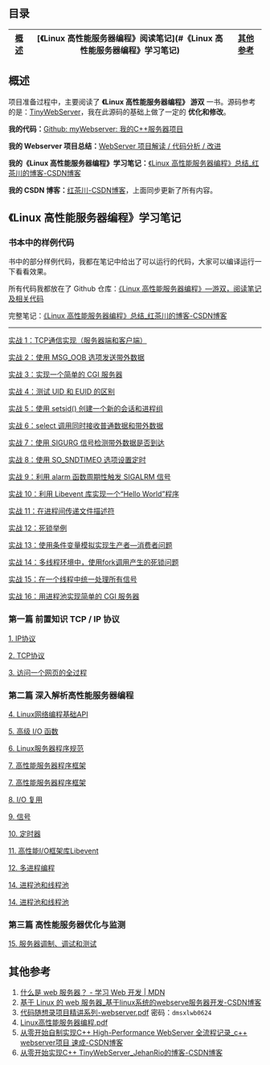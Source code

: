 ## 目录
| [概述](#概述) |[《Linux 高性能服务器编程》阅读笔记](#《Linux 高性能服务器编程》学习笔记) |[其他参考](#其他参考) |
|:--------:|:--------:|:--------:|

## 概述
项目准备过程中，主要阅读了 **《Linux 高性能服务器编程》 游双** 一书。源码参考的是：[TinyWebServer](https://github.com/qinguoyi/TinyWebServer)，我在此源码的基础上做了一定的 **优化和修改**。

**我的代码：**[Github: myWebserver: 我的C++服务器项目](https://github.com/bhu619/myWebserver)

**我的 Webserver 项目总结：**[WebServer 项目解读 / 代码分析 / 改进](https://www.yuque.com/u39624144/zvaea9/aqktb26g923rsiv5)

**我的《Linux 高性能服务器编程》学习笔记：**[《Linux 高性能服务器编程》总结_红茶川的博客-CSDN博客](https://blog.csdn.net/teriri_/category_12760091.html?spm=1001.2014.3001.5482)

**我的 CSDN 博客：**[红茶川-CSDN博客](https://blog.csdn.net/Teriri_?spm=1000.2115.3001.5343)，上面同步更新了所有内容。

## 《Linux 高性能服务器编程》学习笔记
### 书本中的样例代码
书中的部分样例代码，我都在笔记中给出了可以运行的代码，大家可以编译运行一下看看效果。

所有代码我都放在了 Github 仓库：[《Linux 高性能服务器编程》—游双，阅读笔记及相关代码](https://github.com/bhu619/Linux-high-performance-server-programming-Notebook)

完整笔记：[《Linux 高性能服务器编程》总结_红茶川的博客-CSDN博客](https://blog.csdn.net/teriri_/category_12760091.html?spm=1001.2014.3001.5482)

---

[实战 1：TCP通信实现（服务器端和客户端）](https://www.yuque.com/u39624144/zvaea9/xsil4chqwb5qqc0h#p2OYs)

[实战 2：使用 MSG_OOB 选项发送带外数据](https://www.yuque.com/u39624144/zvaea9/xsil4chqwb5qqc0h#rvyoz)

[实战 3：实现一个简单的 CGI 服务器](https://www.yuque.com/u39624144/zvaea9/coklc3naf35zmiqs#uhNNJ)

[实战 4：测试 UID 和 EUID 的区别](https://www.yuque.com/u39624144/zvaea9/uykylirmss5wl757#euBnM)

[实战 5：使用 setsid() 创建一个新的会话和进程组](https://www.yuque.com/u39624144/zvaea9/uykylirmss5wl757#a1Hsx)

[实战 6：select 调用同时接收普通数据和带外数据](https://www.yuque.com/u39624144/zvaea9/ypvqw1ip7m8g06iw#Higr8)

[实战 7：使用 SIGURG 信号检测带外数据是否到达](https://www.yuque.com/u39624144/zvaea9/lmeph1l89eka5260#iDHr9)

[实战 8：使用 SO_SNDTIMEO 选项设置定时](https://www.yuque.com/u39624144/zvaea9/yp17h7vn7pyqeg8u#yGpN7)

[实战 9：利用 alarm 函数周期性触发 SIGALRM 信号](https://www.yuque.com/u39624144/zvaea9/yp17h7vn7pyqeg8u#mQQlT)

[实战 10：利用 Libevent 库实现一个“Hello World”程序](https://www.yuque.com/u39624144/zvaea9/bn1zz8726fc80b0g#mo5Ik)

[实战 11：在进程间传递文件描述符](https://www.yuque.com/u39624144/zvaea9/uqu0tqep71gn5x5n#t0560)

[实战 12：死锁举例](https://www.yuque.com/u39624144/zvaea9/gc463q2ptu28gzpc#zI94q)

[实战 13：使用条件变量模拟实现生产者—消费者问题](https://www.yuque.com/u39624144/zvaea9/gc463q2ptu28gzpc#h3K6i)

[实战 14：多线程环境中，使用fork调用产生的死锁问题](https://www.yuque.com/u39624144/zvaea9/gc463q2ptu28gzpc#AR15e)

[实战 15：在一个线程中统一处理所有信号](https://www.yuque.com/u39624144/zvaea9/gc463q2ptu28gzpc#HA174)

[实战 16：用进程池实现简单的 CGI 服务器](https://www.yuque.com/u39624144/zvaea9/qulr4t6shwwh9kmo#eKrIS)

### 第一篇 前置知识 TCP / IP 协议
[1. IP协议](https://www.yuque.com/u39624144/zvaea9/ufa1lv48std8gahd)

[2. TCP协议](https://www.yuque.com/u39624144/zvaea9/xbfffzg2tl63cqda)

[3. 访问一个网页的全过程](https://www.yuque.com/u39624144/zvaea9/kk0kn0i6bcd2iqq0)

### 第二篇 深入解析高性能服务器编程
[4. Linux网络编程基础API](https://www.yuque.com/u39624144/zvaea9/xsil4chqwb5qqc0h)

[5. 高级 I/O 函数](https://www.yuque.com/u39624144/zvaea9/coklc3naf35zmiqs)

[6. Linux服务器程序规范](https://www.yuque.com/u39624144/zvaea9/uykylirmss5wl757)

[7. 高性能服务器程序框架](https://www.yuque.com/u39624144/zvaea9/ocl1e8vzzdes4zgn)

[7. 高性能服务器程序框架](https://www.yuque.com/u39624144/zvaea9/ocl1e8vzzdes4zgn)

[8. I/O 复用](https://www.yuque.com/u39624144/zvaea9/ypvqw1ip7m8g06iw)

[9. 信号](https://www.yuque.com/u39624144/zvaea9/lmeph1l89eka5260)

[10. 定时器](https://www.yuque.com/u39624144/zvaea9/yp17h7vn7pyqeg8u)

[11. 高性能I/O框架库Libevent](https://www.yuque.com/u39624144/zvaea9/bn1zz8726fc80b0g)

[12. 多进程编程](https://www.yuque.com/u39624144/zvaea9/uqu0tqep71gn5x5n)

[14. 进程池和线程池](https://www.yuque.com/u39624144/zvaea9/qulr4t6shwwh9kmo)

[14. 进程池和线程池](https://www.yuque.com/u39624144/zvaea9/qulr4t6shwwh9kmo)

### 第三篇 高性能服务器优化与监测
[15. 服务器调制、调试和测试](https://www.yuque.com/u39624144/zvaea9/xozozt5a6b668adg)

## 其他参考
1. [什么是 web 服务器？ - 学习 Web 开发 | MDN](https://developer.mozilla.org/zh-CN/docs/Learn/Common_questions/Web_mechanics/What_is_a_web_server)
2. [基于 Linux 的 web 服务器_基于linux系统的webserve服务器开发-CSDN博客](https://blog.csdn.net/qq_42370809/article/details/126753879)
3. [代码随想录项目精讲系列-webserver.pdf](https://www.yuque.com/attachments/yuque/0/2024/pdf/40997209/1720596301277-75d1fb45-ecdf-4998-8c0c-e113aa6fba40.pdf)  密码：`dmsxlwb0624`
4. [Linux高性能服务器编程.pdf](https://www.yuque.com/attachments/yuque/0/2024/pdf/40997209/1724151873130-23d63211-4809-40ed-abb9-03a6b8441507.pdf)
5. [从零开始自制实现C++ High-Performance WebServer 全流程记录_c++ webserver项目 速成-CSDN博客](https://love6.blog.csdn.net/article/details/123754194)
6. [从零开始实现C++ TinyWebServer_JehanRio的博客-CSDN博客](https://blog.csdn.net/weixin_51322383/category_12307428.html)

